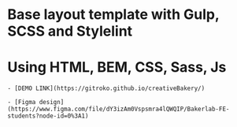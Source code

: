 # Base layout template with Gulp, SCSS and Stylelint
# Using HTML, BEM, CSS, Sass, Js

    - [DEMO LINK](https://gitroko.github.io/creativeBakery/)

    - [Figma design](https://www.figma.com/file/dY3izAm0Vspsmra4lQWQIP/Bakerlab-FE-students?node-id=0%3A1)
